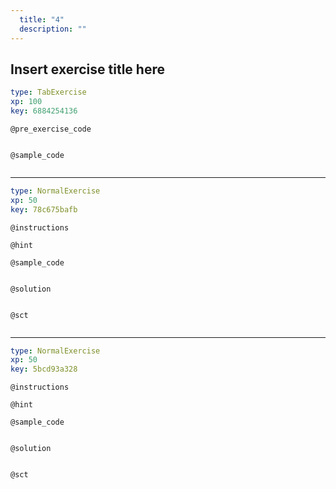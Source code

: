 ```yaml
---
  title: "4"
  description: ""
---
```


## Insert exercise title here

```yaml
type: TabExercise 
xp: 100 
key: 6884254136   
```





`@pre_exercise_code`

```{r}

```


`@sample_code`

```{r}

```


***



```yaml
type: NormalExercise 
xp: 50 
key: 78c675bafb   
```





`@instructions`


`@hint`


`@sample_code`

```{r}

```


`@solution`

```{r}

```


`@sct`

```{r}

```



***



```yaml
type: NormalExercise 
xp: 50 
key: 5bcd93a328   
```





`@instructions`


`@hint`


`@sample_code`

```{r}

```


`@solution`

```{r}

```


`@sct`

```{r}

```


